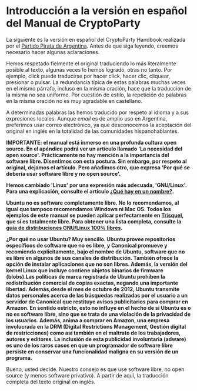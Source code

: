Introducción a la versión en español del Manual de CryptoParty
==============================================================

La siguiente es la versión en español del CryptoParty Handbook realizada por el [Partido Pirata de Argentina](partidopirata.com.ar). Antes de que siga leyendo, creemos necesario hacer algunas aclaraciones.

Hemos respetado fielmente el original traduciendo lo más literalmente posible al texto, algunas veces lo hemos logrado, otras no tanto. Por ejemplo, click puede traducirse por hacer click, hacer clic, cliquear, presionar o pulsar. La redundancia típica de estas palabras muchas veces en el mismo párrafo, incluso en la misma oración, hace que la traducción de la misma no sea uniforme. Por cuestión de estilo, la repetición de palabras en la misma oración no es muy agradable en castellano.

A determinadas palabras las hemos traducido por respeto al idioma y a sus expresiones locales. Aunque *email* es de amplio uso en Argentina, preferimos usar correo electrónico, ya que desconocemos la aceptación del original en inglés en la totalidad de las comunidades hispanohablantes.

**IMPORTANTE: el manual está inmerso en una profunda cultura open source. En el apéndice podrá ver un artículo llamado 'La necesidad del open source'. Prácticamente no hay mención a la importancia del software libre. Disentimos con esta postura. Sin embargo, por respeto al original, dejamos el artículo. Pero añadimos otro, que expresa 'Por qué se debería usar software libre y no open source'.**

**Hemos cambiado 'Linux' por una expresión más adecuada, 'GNU/Linux'. Para una explicación, consulte el artículo [¿Qué hay en un nombre?](https://www.gnu.org/gnu/why-gnu-linux.es.html).**

**Ubuntu no es software completamente libre. No lo recomendamos, al igual que tampoco recomendamos Windows ni Mac OS. Todos los ejemplos de este manual se pueden aplicar perfectamente en [Trisquel](https://trisquel.info/es), que sí es totalmente libre. Para obtener una lista completa, consulte la [guía de distribuciones GNU/Linux 100% libres](https://www.gnu.org/distros/free-distros.es.html).**

**¿Por qué no usar Ubuntu? Muy sencillo. Ubuntu provee repositorios específicos de software que no es libre, y Canonical promueve y recomienda explícitamente, bajo el nombre de Ubuntu, software que no es libre en algunos de sus canales de distribución. También ofrece la opción de instalar aplicaciones que no son libres. Además, la versión del kernel Linux que incluye contiene objetos binarios de firmware (blobs).Las políticas de marca registrada de Ubuntu prohíben la redistribución comercial de copias exactas, negando una importante libertad. Además,desde el mes de octubre de 2012, Ubuntu transmite datos personales acerca de las búsquedas realizadas por el usuario a un servidor de Canonical que restituye avisos publicitarios para comprar en Amazon. En sentido estricto, esto no influye en el hecho de si Ubuntu es o no es software libre, sino que se trata de una violación de la privacidad de los usuarios. Además, anima a comprar en Amazon, una empresa involucrada en la DRM (Digital Restrictions Management, Gestión digital de restricciones) como así también en el maltrato de los trabajadores, autores y editores. La inclusión de esta publicidad involuntaria (adware) es uno de los raros casos en que un programador de software libre persiste en conservar una funcionalidad maligna en su versión de un programa.**

Bueno, usted decide. Nuestro consejo es que use software libre, no open source (y menos software privativo). A partir de aquí, la traducción completa del texto original en inglés.



